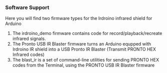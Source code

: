 ### Software Support

Here you will find two firmware types for the Irdroino infrared shield for Arduino

1. The irdroino_demo firmware contains code for record/playback/recreate infrared signals.
2. The Pronto USB IR Blaster firmware turns an Arduino equpped with Irdroino IR shield into a USB Pronto IR Blaster (Transmit PRONTO HEX Infrared codes)
3. The blast_ir is a set of command-line utilities for sending PRONTO HEX codes from the Terminal, using the PRONTO USB IR Blaster firmware
